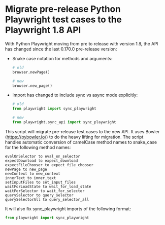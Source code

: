 # Migrate pre-release Python Playwright test cases to the Playwright 1.8 API

With Python Playwright moving from pre to release with version 1.8, the API has changed since the last 0.170.0 pre-release version:
- Snake case notation for methods and arguments:

  ```py
  # old
  browser.newPage()
  ```
  ```py
  # new
  browser.new_page()
  ```

- Import has changed to include sync vs async mode explicitly:
  ```py
  # old
  from playwright import sync_playwright
  ```
  ```py
  # new
  from playwright.sync_api import sync_playwright
  ```

This script will migrate pre-release test cases to the new API. It uses Bowler (https://pybowler.io/) to do the heavy lifting for migration. The script handles automatic conversion of camelCase method names to snake_case for the following method names:

```
evalOnSelector to eval_on_selector 
expectDownload to expect_download
expectFileChooser to expect_file_chooser
newPage to new_page
newContext to new_context
innerText to inner_text
setInputFiles to set_input_files
waitForLoadState to wait_for_load_state
waitForSelector to wait_for_selector
querySelector to query_selector
querySelectorAll to query_selector_all
```

It will also fix sync_playwright imports of the following format:

```py
from playwright import sync_playwright
```


